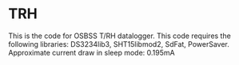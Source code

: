 # TRH
This is the code for OSBSS T/RH datalogger. This code requires the following libraries: DS3234lib3, SHT15libmod2, SdFat, PowerSaver. Approximate current draw in sleep mode: 0.195mA
